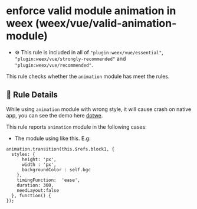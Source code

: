 # enforce valid module animation in weex (weex/vue/valid-animation-module)

- :gear: This rule is included in all of `"plugin:weex/vue/essential"`, `"plugin:weex/vue/strongly-recommended"` and `"plugin:weex/vue/recommended"`.

This rule checks whether the `animation` module has meet the rules.

## :book: Rule Details

While using `animation` module with wrong style, it will cause crash on native app, you can see the demo here [dotwe](http://dotwe.org/vue/0dca91753d40dc84e725fb8bd7c8918e).

This rule reports `animation` module in the following cases:

- The module using like this. E.g:

```
animation.transition(this.$refs.block1, {
  styles: {
      height: 'px',
      width : 'px',
      backgroundColor : self.bgc
    },
    timingFunction:  'ease',
    duration: 300,
    needLayout:false
  }, function() {
});
```
